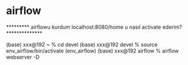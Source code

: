 # airflow
********* airflowu kurdum localhost:8080/home u nasıl activate ederim? **************

(base) xxx@192 ~ % cd devel
(base) xxx@192 devel % source env_airflow/bin/activate
(env_airflow) (base) xxx@192 airflow % airflow webserver -D
